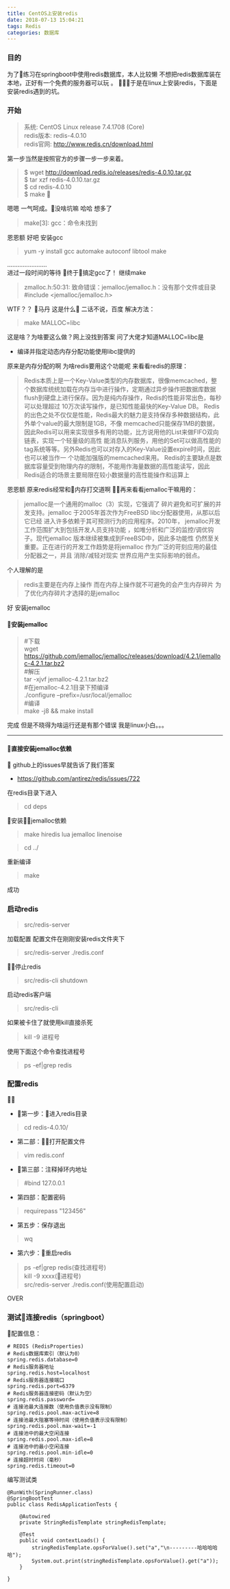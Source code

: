 ```yaml
---
title: CentOS上安装redis
date: 2018-07-13 15:04:21
tags: Redis
categories: 数据库
---
```


### 目的
为了练习在springboot中使用redis数据库，本人比较懒 不想把redis数据库装在本地，正好有一个免费的服务器可以玩 。 于是在linux上安装redis，下面是安装redis遇到的坑。
### 开始
> 系统: CentOS Linux release 7.4.1708 (Core) </br>
> redis版本: redis-4.0.10 </br>
> redis官网: http://www.redis.cn/download.html

第一步当然是按照官方的步骤一步一步来着。
>$ wget http://download.redis.io/releases/redis-4.0.10.tar.gz </br>
>$ tar xzf redis-4.0.10.tar.gz <br>
>$ cd redis-4.0.10 <br>
>$ make


嗯嗯 一气呵成。没啥坑嘛 哈哈 想多了
> make[3]: gcc：命令未找到

恩恩额 好吧 安装gcc
> yum -y install gcc automake autoconf libtool make

.......................<br>
进过一段时间的等待 终于搞定gcc了！ 继续make
> zmalloc.h:50:31: 致命错误：jemalloc/jemalloc.h：没有那个文件或目录
 #include <jemalloc/jemalloc.h>

 WTF？？
 马丹 这是什么👻 二话不说，百度
 解决方法：
 > make MALLOC=libc

 这是啥？为啥要这么做？网上没找到答案 问了大佬才知道MALLOC=libc是 
 * 编译并指定动态内存分配功能使用libc提供的
 


 原来是内存分配的啊 为啥redis要用这个功能呢 来看看redis的原理：
 > Redis本质上是一个Key-Value类型的内存数据库，很像memcached，整个数据库统统加载在内存当中进行操作，定期通过异步操作把数据库数据flush到硬盘上进行保存。因为是纯内存操作，Redis的性能非常出色，每秒可以处理超过 10万次读写操作，是已知性能最快的Key-Value DB。
Redis的出色之处不仅仅是性能，Redis最大的魅力是支持保存多种数据结构，此外单个value的最大限制是1GB，不像 memcached只能保存1MB的数据，因此Redis可以用来实现很多有用的功能，比方说用他的List来做FIFO双向链表，实现一个轻量级的高性 能消息队列服务，用他的Set可以做高性能的tag系统等等。另外Redis也可以对存入的Key-Value设置expire时间，因此也可以被当作一 个功能加强版的memcached来用。
Redis的主要缺点是数据库容量受到物理内存的限制，不能用作海量数据的高性能读写，因此Redis适合的场景主要局限在较小数据量的高性能操作和运算上


恩恩额 原来redis经常和内存打交道啊 再来看看jemalloc干嘛用的：
> jemalloc是一个通用的malloc（3）实现，它强调了
碎片避免和可扩展的并发支持。jemalloc 
于2005年首次作为FreeBSD libc分配器使用，从那以后它已经
进入许多依赖于其可预测行为的应用程序。2010年，
jemalloc开发工作范围扩大到包括开发人员支持功能
，如堆分析和广泛的监控/调优钩子。现代jemalloc 
版本继续被集成到FreeBSD中，因此多功能性
仍然至关重要。正在进行的开发工作趋势是将jemalloc 
作为广泛的苛刻应用的最佳分配器之一，并且
消除/减轻对现实
世界应用产生实际影响的弱点。

个人理解的是
> redis主要是在内存上操作 而在内存上操作就不可避免的会产生内存碎片  为了优化内存碎片才选择的是jemalloc

好 安装jemalloc

#### 安装jemalloc

>#下载 <br>
 wget https://github.com/jemalloc/jemalloc/releases/download/4.2.1/jemalloc-4.2.1.tar.bz2  <br>
> #解压 <br>
>tar -xjvf jemalloc-4.2.1.tar.bz2 <br>
>#在jemalloc-4.2.1目录下预编译<br>
>./configure –prefix=/usr/local/jemalloc<br>
>#编译<br>
>make -j8 && make install

完成 但是不晓得为啥运行还是有那个错误 我是linux小白。。。
**********
#### 直接安装jemalloc依赖

github上的issues早就告诉了我们答案
* https://github.com/antirez/redis/issues/722

在redis目录下进入 
> cd deps

安装jemalloc依赖
> make hiredis lua jemalloc linenoise

> cd ../

重新编译
> make

成功

### 启动redis

> src/redis-server

加载配置 配置文件在刚刚安装redis文件夹下 
> src/redis-server ./redis.conf 

停止redis

> src/redis-cli shutdown

启动redis客户端

> src/redis-cli

如果被卡住了就使用kill直接杀死
> kill -9 进程号

使用下面这个命令查找进程号
> ps -ef|grep redis

### 配置redis


* 第一步：进入redis目录
> cd redis-4.0.10/

* 第二部：打开配置文件
> vim redis.conf

* 第三部：注释掉环内地址
> #bind 127.0.0.1

* 第四部：配置密码
> requirepass "123456"

* 第五步：保存退出
> wq

* 第六步：重启redis
> ps -ef|grep redis(查找进程号)<br>
> kill -9 xxxx(进程号)<br>
> src/redis-server ./redis.conf(使用配置启动)

OVER

### 测试连接redis（springboot）

配置信息：
```
# REDIS (RedisProperties)
# Redis数据库索引（默认为0）
spring.redis.database=0
# Redis服务器地址
spring.redis.host=localhost
# Redis服务器连接端口
spring.redis.port=6379
# Redis服务器连接密码（默认为空）
spring.redis.password=
# 连接池最大连接数（使用负值表示没有限制）
spring.redis.pool.max-active=8
# 连接池最大阻塞等待时间（使用负值表示没有限制）
spring.redis.pool.max-wait=-1
# 连接池中的最大空闲连接
spring.redis.pool.max-idle=8
# 连接池中的最小空闲连接
spring.redis.pool.min-idle=0
# 连接超时时间（毫秒）
spring.redis.timeout=0

```

编写测试类
```
@RunWith(SpringRunner.class)
@SpringBootTest
public class RedisApplicationTests {

	@Autowired
	private StringRedisTemplate stringRedisTemplate;

	@Test
	public void contextLoads() {
		stringRedisTemplate.opsForValue().set("a","\n---------哈哈哈哈哈");
		System.out.print(stringRedisTemplate.opsForValue().get("a"));
	}

}

```